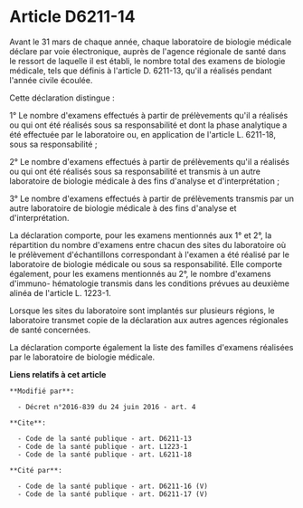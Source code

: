 # Article D6211-14

Avant le 31 mars de chaque année, chaque laboratoire de biologie médicale déclare par voie électronique, auprès de l'agence
régionale de santé dans le ressort de laquelle il est établi, le nombre total des examens de biologie médicale, tels que
définis à l'article D. 6211-13, qu'il a réalisés pendant l'année civile écoulée. 

Cette déclaration distingue : 

1° Le nombre d'examens effectués à partir de prélèvements qu'il a réalisés ou qui ont été réalisés sous sa responsabilité et
dont la phase analytique a été effectuée par le laboratoire ou, en application de l'article L. 6211-18, sous sa
responsabilité ; 

2° Le nombre d'examens effectués à partir de prélèvements qu'il a réalisés ou qui ont été réalisés sous sa responsabilité et
transmis à un autre laboratoire de biologie médicale à des fins d'analyse et d'interprétation ; 

3° Le nombre d'examens effectués à partir de prélèvements transmis par un autre laboratoire de biologie médicale à des fins
d'analyse et d'interprétation. 

La déclaration comporte, pour les examens mentionnés aux 1° et 2°, la répartition du nombre d'examens entre chacun des sites
du laboratoire où le prélèvement d'échantillons correspondant à l'examen a été réalisé par le laboratoire de biologie
médicale ou sous sa responsabilité. Elle comporte également, pour les examens mentionnés au 2°, le nombre d'examens d'immuno-
hématologie transmis dans les conditions prévues au deuxième alinéa de l'article L. 1223-1. 

Lorsque les sites du laboratoire sont implantés sur plusieurs régions, le laboratoire transmet copie de la déclaration aux
autres agences régionales de santé concernées. 

La déclaration comporte également la liste des familles d'examens réalisées par le laboratoire de biologie médicale.

**Liens relatifs à cet article**

	**Modifié par**:

	  - Décret n°2016-839 du 24 juin 2016 - art. 4

	**Cite**:

	  - Code de la santé publique - art. D6211-13
	  - Code de la santé publique - art. L1223-1
	  - Code de la santé publique - art. L6211-18

	**Cité par**:

	  - Code de la santé publique - art. D6211-16 (V)
	  - Code de la santé publique - art. D6211-17 (V)
